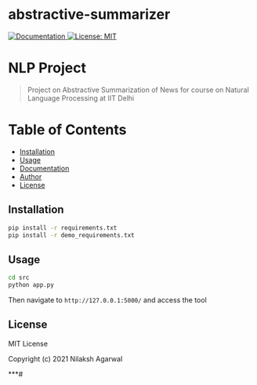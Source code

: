 # abstractive-summarizer
[![Documentation](https://img.shields.io/badge/documentation-yes-brightgreen.svg) ](report.pdf) [![License: MIT](https://img.shields.io/badge/License-MIT-yellow.svg)](LICENSE)

# NLP Project

> Project on Abstractive Summarization of News for course on Natural Language Processing at IIT Delhi

Table of Contents
=================

* [Installation](#installation)
* [Usage](#usage)
* [Documentation](#documentation)
* [Author](#author)
* [License](#license)

## Installation

```sh
pip install -r requirements.txt
pip install -r demo_requirements.txt
```

## Usage

```sh
cd src
python app.py
```

Then navigate to `http://127.0.0.1:5000/` and access the tool



## License
 
MIT License

Copyright (c) 2021 Nilaksh Agarwal

***#
